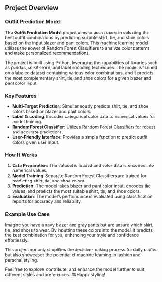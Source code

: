 ## Project Overview

### Outfit Prediction Model

The **Outfit Prediction Model** project aims to assist users in selecting the best outfit combinations by predicting suitable shirt, tie, and shoe colors based on the input blazer and pant colors. This machine learning model utilizes the power of Random Forest Classifiers to analyze color patterns and make personalized recommendations.

The project is built using Python, leveraging the capabilities of libraries such as pandas, scikit-learn, and label encoding techniques. The model is trained on a labeled dataset containing various color combinations, and it predicts the most complementary shirt, tie, and shoe colors for a given blazer and pant color input.

### Key Features
- **Multi-Target Prediction**: Simultaneously predicts shirt, tie, and shoe colors based on blazer and pant colors.
- **Label Encoding**: Encodes categorical color data to numerical values for model training.
- **Random Forest Classifier**: Utilizes Random Forest Classifiers for robust and accurate predictions.
- **User-Friendly Interface**: Provides a simple function to predict outfit colors given user input.

### How It Works
1. **Data Preparation**: The dataset is loaded and color data is encoded into numerical values.
2. **Model Training**: Separate Random Forest Classifiers are trained for predicting shirt, tie, and shoe colors.
3. **Prediction**: The model takes blazer and pant color input, encodes the values, and predicts the most suitable shirt, tie, and shoe colors.
4. **Evaluation**: The model's performance is evaluated using classification reports for accuracy and reliability.

### Example Use Case
Imagine you have a navy blazer and gray pants but are unsure which shirt, tie, and shoes to wear. By inputting these colors into the model, it predicts the best combination for you, enhancing your style and confidence effortlessly.

This project not only simplifies the decision-making process for daily outfits but also showcases the potential of machine learning in fashion and personal styling.

Feel free to explore, contribute, and enhance the model further to suit different styles and preferences. 
                                                                              ##Happy styling!

